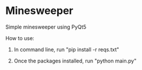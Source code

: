 # Minesweeper
Simple minesweeper using PyQt5

How to use:

1) In command line, run "pip install -r reqs.txt"

2) Once the packages installed, run "python main.py"